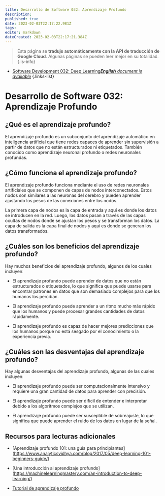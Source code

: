 ```yaml
---
title: Desarrollo de Software 032: Aprendizaje Profundo
description: 
published: true
date: 2023-02-03T22:17:22.981Z
tags: 
editor: markdown
dateCreated: 2023-02-03T22:17:21.384Z
---
```


> Esta página se **tradujo automáticamente con la API de traducción de Google Cloud**.
Algunas páginas se pueden leer mejor en su totalidad.{.is-info}



- [Software Development 032: Deep Learning***English** document is available*](/en/Knowledge-base/Software-Development/Learning/software-development-032-deep-learning)
{.links-list}


# Desarrollo de Software 032: Aprendizaje Profundo

## ¿Qué es el aprendizaje profundo?

El aprendizaje profundo es un subconjunto del aprendizaje automático en inteligencia artificial que tiene redes capaces de aprender sin supervisión a partir de datos que no están estructurados ni etiquetados. También conocido como aprendizaje neuronal profundo o redes neuronales profundas.

## ¿Cómo funciona el aprendizaje profundo?

El aprendizaje profundo funciona mediante el uso de redes neuronales artificiales que se componen de capas de nodos interconectados. Estos nodos son similares a las neuronas del cerebro y pueden aprender ajustando los pesos de las conexiones entre los nodos.

La primera capa de nodos es la capa de entrada y aquí es donde los datos se introducen en la red. Luego, los datos pasan a través de las capas ocultas de nodos donde se ajustan los pesos y se transforman los datos. La capa de salida es la capa final de nodos y aquí es donde se generan los datos transformados.

## ¿Cuáles son los beneficios del aprendizaje profundo?

Hay muchos beneficios del aprendizaje profundo, algunos de los cuales incluyen:

- El aprendizaje profundo puede aprender de datos que no están estructurados o etiquetados, lo que significa que puede usarse para encontrar patrones en datos que son demasiado complejos para que los humanos los perciban.

- El aprendizaje profundo puede aprender a un ritmo mucho más rápido que los humanos y puede procesar grandes cantidades de datos rápidamente.

- El aprendizaje profundo es capaz de hacer mejores predicciones que los humanos porque no está sesgado por el conocimiento o la experiencia previa.

## ¿Cuáles son las desventajas del aprendizaje profundo?

Hay algunas desventajas del aprendizaje profundo, algunas de las cuales incluyen:

- El aprendizaje profundo puede ser computacionalmente intensivo y requiere una gran cantidad de datos para aprender con precisión.

- El aprendizaje profundo puede ser difícil de entender e interpretar debido a los algoritmos complejos que se utilizan.

- El aprendizaje profundo puede ser susceptible de sobreajuste, lo que significa que puede aprender el ruido de los datos en lugar de la señal.

## Recursos para lecturas adicionales

- [Aprendizaje profundo 101: una guía para principiantes] (https://www.analyticsvidhya.com/blog/2017/05/deep-learning-101-beginners-guide/)

- [Una introducción al aprendizaje profundo] (https://machinelearningmastery.com/an-introduction-to-deep-learning/)

- [Tutorial de aprendizaje profundo](https://www.tutorialspoint.com/deep_learning/index.htm)